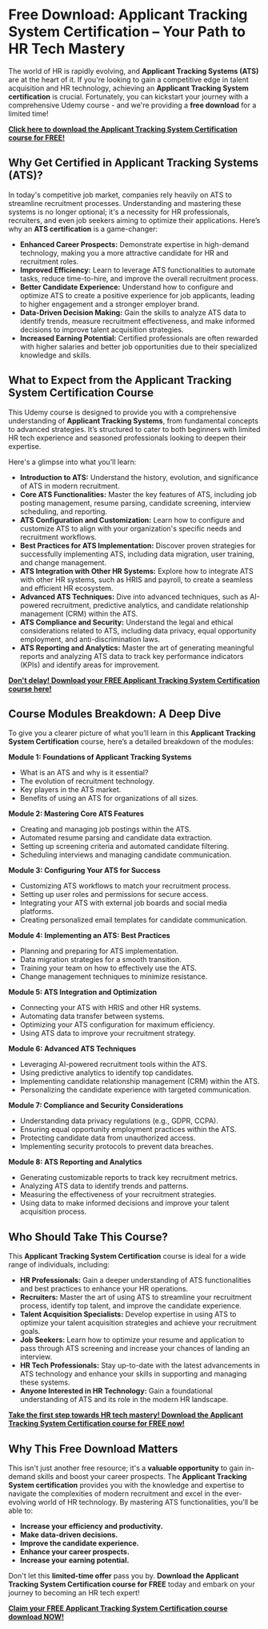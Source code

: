 # Free Download: Applicant Tracking System Certification – Your Path to HR Tech Mastery

The world of HR is rapidly evolving, and **Applicant Tracking Systems (ATS)** are at the heart of it. If you're looking to gain a competitive edge in talent acquisition and HR technology, achieving an **Applicant Tracking System certification** is crucial. Fortunately, you can kickstart your journey with a comprehensive Udemy course - and we're providing a **free download** for a limited time!

[**Click here to download the Applicant Tracking System Certification course for FREE!**](https://udemywork.com/applicant-tracking-system-certification)

## Why Get Certified in Applicant Tracking Systems (ATS)?

In today's competitive job market, companies rely heavily on ATS to streamline recruitment processes. Understanding and mastering these systems is no longer optional; it's a necessity for HR professionals, recruiters, and even job seekers aiming to optimize their applications. Here’s why an **ATS certification** is a game-changer:

*   **Enhanced Career Prospects:** Demonstrate expertise in high-demand technology, making you a more attractive candidate for HR and recruitment roles.
*   **Improved Efficiency:** Learn to leverage ATS functionalities to automate tasks, reduce time-to-hire, and improve the overall recruitment process.
*   **Better Candidate Experience:** Understand how to configure and optimize ATS to create a positive experience for job applicants, leading to higher engagement and a stronger employer brand.
*   **Data-Driven Decision Making:** Gain the skills to analyze ATS data to identify trends, measure recruitment effectiveness, and make informed decisions to improve talent acquisition strategies.
*   **Increased Earning Potential:** Certified professionals are often rewarded with higher salaries and better job opportunities due to their specialized knowledge and skills.

## What to Expect from the Applicant Tracking System Certification Course

This Udemy course is designed to provide you with a comprehensive understanding of **Applicant Tracking Systems**, from fundamental concepts to advanced strategies. It’s structured to cater to both beginners with limited HR tech experience and seasoned professionals looking to deepen their expertise.

Here's a glimpse into what you'll learn:

*   **Introduction to ATS:** Understand the history, evolution, and significance of ATS in modern recruitment.
*   **Core ATS Functionalities:** Master the key features of ATS, including job posting management, resume parsing, candidate screening, interview scheduling, and reporting.
*   **ATS Configuration and Customization:** Learn how to configure and customize ATS to align with your organization's specific needs and recruitment workflows.
*   **Best Practices for ATS Implementation:** Discover proven strategies for successfully implementing ATS, including data migration, user training, and change management.
*   **ATS Integration with Other HR Systems:** Explore how to integrate ATS with other HR systems, such as HRIS and payroll, to create a seamless and efficient HR ecosystem.
*   **Advanced ATS Techniques:** Dive into advanced techniques, such as AI-powered recruitment, predictive analytics, and candidate relationship management (CRM) within the ATS.
*   **ATS Compliance and Security:** Understand the legal and ethical considerations related to ATS, including data privacy, equal opportunity employment, and anti-discrimination laws.
*   **ATS Reporting and Analytics:** Master the art of generating meaningful reports and analyzing ATS data to track key performance indicators (KPIs) and identify areas for improvement.

[**Don't delay! Download your FREE Applicant Tracking System Certification course here!**](https://udemywork.com/applicant-tracking-system-certification)

## Course Modules Breakdown: A Deep Dive

To give you a clearer picture of what you’ll learn in this **Applicant Tracking System Certification** course, here’s a detailed breakdown of the modules:

**Module 1: Foundations of Applicant Tracking Systems**

*   What is an ATS and why is it essential?
*   The evolution of recruitment technology.
*   Key players in the ATS market.
*   Benefits of using an ATS for organizations of all sizes.

**Module 2: Mastering Core ATS Features**

*   Creating and managing job postings within the ATS.
*   Automated resume parsing and candidate data extraction.
*   Setting up screening criteria and automated candidate filtering.
*   Scheduling interviews and managing candidate communication.

**Module 3: Configuring Your ATS for Success**

*   Customizing ATS workflows to match your recruitment process.
*   Setting up user roles and permissions for secure access.
*   Integrating your ATS with external job boards and social media platforms.
*   Creating personalized email templates for candidate communication.

**Module 4: Implementing an ATS: Best Practices**

*   Planning and preparing for ATS implementation.
*   Data migration strategies for a smooth transition.
*   Training your team on how to effectively use the ATS.
*   Change management techniques to minimize resistance.

**Module 5: ATS Integration and Optimization**

*   Connecting your ATS with HRIS and other HR systems.
*   Automating data transfer between systems.
*   Optimizing your ATS configuration for maximum efficiency.
*   Using ATS data to improve your recruitment strategy.

**Module 6: Advanced ATS Techniques**

*   Leveraging AI-powered recruitment tools within the ATS.
*   Using predictive analytics to identify top candidates.
*   Implementing candidate relationship management (CRM) within the ATS.
*   Personalizing the candidate experience with targeted communication.

**Module 7: Compliance and Security Considerations**

*   Understanding data privacy regulations (e.g., GDPR, CCPA).
*   Ensuring equal opportunity employment practices within the ATS.
*   Protecting candidate data from unauthorized access.
*   Implementing security protocols to prevent data breaches.

**Module 8: ATS Reporting and Analytics**

*   Generating customizable reports to track key recruitment metrics.
*   Analyzing ATS data to identify trends and patterns.
*   Measuring the effectiveness of your recruitment strategies.
*   Using data to make informed decisions and improve your talent acquisition process.

## Who Should Take This Course?

This **Applicant Tracking System Certification** course is ideal for a wide range of individuals, including:

*   **HR Professionals:** Gain a deeper understanding of ATS functionalities and best practices to enhance your HR operations.
*   **Recruiters:** Master the art of using ATS to streamline your recruitment process, identify top talent, and improve the candidate experience.
*   **Talent Acquisition Specialists:** Develop expertise in using ATS to optimize your talent acquisition strategies and achieve your recruitment goals.
*   **Job Seekers:** Learn how to optimize your resume and application to pass through ATS screening and increase your chances of landing an interview.
*   **HR Tech Professionals:** Stay up-to-date with the latest advancements in ATS technology and enhance your skills in supporting and managing these systems.
*   **Anyone Interested in HR Technology:** Gain a foundational understanding of ATS and its role in the modern HR landscape.

[**Take the first step towards HR tech mastery! Download the Applicant Tracking System Certification course for FREE now!**](https://udemywork.com/applicant-tracking-system-certification)

## Why This Free Download Matters

This isn't just another free resource; it's a **valuable opportunity** to gain in-demand skills and boost your career prospects. The **Applicant Tracking System certification** provides you with the knowledge and expertise to navigate the complexities of modern recruitment and excel in the ever-evolving world of HR technology. By mastering ATS functionalities, you'll be able to:

*   **Increase your efficiency and productivity.**
*   **Make data-driven decisions.**
*   **Improve the candidate experience.**
*   **Enhance your career prospects.**
*   **Increase your earning potential.**

Don't let this **limited-time offer** pass you by. **Download the Applicant Tracking System Certification course for FREE** today and embark on your journey to becoming an HR tech expert!

[**Claim your FREE Applicant Tracking System Certification course download NOW!**](https://udemywork.com/applicant-tracking-system-certification)
